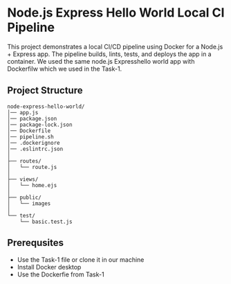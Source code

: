 # Node.js Express Hello World Local CI Pipeline

This project demonstrates a local CI/CD pipeline using Docker for a Node.js + Express app.
The pipeline builds, lints, tests, and deploys the app in a container. We used the same node.js Expresshello world app with Dockerfilw which we used in the Task-1.

## Project Structure
    node-express-hello-world/
    │── app.js
    │── package.json
    │── package-lock.json
    │── Dockerfile
    │── pipeline.sh
    │── .dockerignore
    │── .eslintrc.json
    │
    ├── routes/
    │   └── route.js
    │
    ├── views/
    │   └── home.ejs
    │
    ├── public/
    │   └── images
    │
    └── test/
        └── basic.test.js
 
## Prerequsites
   * Use the Task-1 file or clone it in our machine
   * Install Docker desktop
   * Use the Dockerfie from Task-1
     
